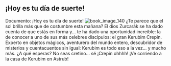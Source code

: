 ## ¡Hoy es tu día de suerte!
Documento: ¡Hoy es tu día de suerte!
![book_image_140](https://media.discordapp.net/attachments/1105643336989159555/1105647643868270642/140.jpg)
¿Te parece que el sol brilla más que de costumbre esta mañana?
El dios Zurcarák se ha dado cuenta de que estás en forma y... te ha dado una oportunidad increíble:
la de conocer a uno de sus más celebres discípulos: el gran Kerubim Crepin.
Experto en objetos mágicos, aventurero del mundo entero, descubridor de misterios y cuentacuentos sin igual: Kerubim es todo eso a la vez... y mucho más.
¿A qué esperas?
No seas cretino... sé ¡Crepin ohhhh!
¡Ve corriendo a la casa de Kerubim en Astrub!
